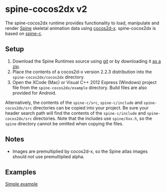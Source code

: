 # spine-cocos2dx v2

The spine-cocos2dx runtime provides functionality to load, manipulate and render [Spine](http://esotericsoftware.com) skeletal animation data using [cocos2d-x](http://www.cocos2d-x.org/). spine-cocos2dx is based on [spine-c](https://github.com/EsotericSoftware/spine-runtimes/tree/master/spine-c).

## Setup

1. Download the Spine Runtimes source using [git](https://help.github.com/articles/set-up-git) or by downloading it [as a zip](https://github.com/EsotericSoftware/spine-runtimes/archive/master.zip).
1. Place the contents of a cocos2d-x version 2.2.3 distribution into the `spine-cocos2dx/cocos2dx` directory.
1. Open the XCode (Mac) or Visual C++ 2012 Express (Windows) project file from the `spine-cocos2dx/example` directory. Build files are also provided for Android.

Alternatively, the contents of the `spine-c/src`, `spine-c/include` and `spine-cocos2dx/src` directories can be copied into your project. Be sure your header search path will find the contents of the `spine-c/include` and `spine-cocos2dx/src` directories. Note that the includes use `spine/Xxx.h`, so the `spine` directory cannot be omitted when copying the files.

## Notes

- Images are premultiplied by cocos2d-x, so the Spine atlas images should *not* use premultiplied alpha.

## Examples

[Simple example](https://github.com/EsotericSoftware/spine-runtimes/blob/master/spine-cocos2dx/example/Classes/ExampleLayer.cpp#L18)
